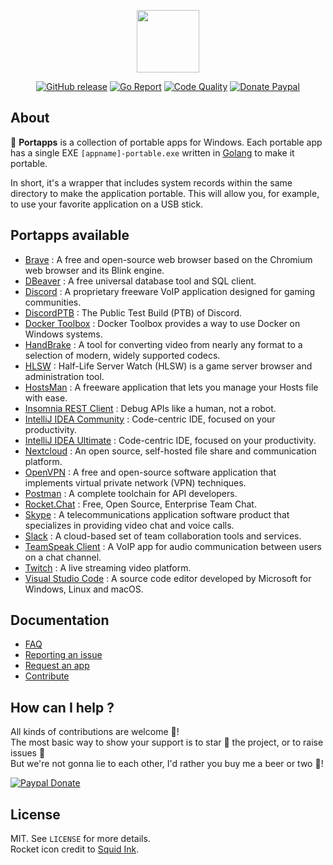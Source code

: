 <p align="center"><a href="https://portapps.github.io" target="_blank"><img width="100" src="https://github.com/portapps/portapps/blob/master/res/portapps.png"></a></p>

<p align="center">
  <a href="https://github.com/portapps/portapps/releases/latest"><img src="https://img.shields.io/github/release/portapps/portapps.svg?style=flat-square" alt="GitHub release"></a>
  <a href="https://goreportcard.com/report/github.com/portapps/portapps"><img src="https://goreportcard.com/badge/github.com/portapps/portapps?style=flat-square" alt="Go Report"></a>
  <a href="https://www.codacy.com/app/portapps/portapps"><img src="https://img.shields.io/codacy/grade/01eb6a7ceb8e46e8ab90d2d74ecdad01.svg?style=flat-square" alt="Code Quality"></a>
  <a href="https://www.paypal.com/cgi-bin/webscr?cmd=_s-xclick&hosted_button_id=WQD7AQGPDEPSG"><img src="https://img.shields.io/badge/donate-paypal-7057ff.svg?style=flat-square" alt="Donate Paypal"></a>
</p>

## About

🚀 **Portapps** is a collection of portable apps for Windows. Each portable app has a single EXE `[appname]-portable.exe` written in [Golang](https://golang.org/) to make it portable.<br />

In short, it's a wrapper that includes system records within the same directory to make the application portable. This will allow you, for example, to use your favorite application on a USB stick.

## Portapps available

* [Brave](https://portapps.github.io/app/brave-portable) : A free and open-source web browser based on the Chromium web browser and its Blink engine.
* [DBeaver](https://portapps.github.io/app/dbeaver-portable) : A free universal database tool and SQL client.
* [Discord](https://portapps.github.io/app/discord-portable) : A proprietary freeware VoIP application designed for gaming communities.
* [DiscordPTB](https://portapps.github.io/app/discord-ptb-portable) : The Public Test Build (PTB) of Discord.
* [Docker Toolbox](https://portapps.github.io/app/docker-toolbox-portable) : Docker Toolbox provides a way to use Docker on Windows systems.
* [HandBrake](https://portapps.github.io/app/handbrake-portable) : A tool for converting video from nearly any format to a selection of modern, widely supported codecs.
* [HLSW](https://portapps.github.io/app/hlsw-portable) : Half-Life Server Watch (HLSW) is a game server browser and administration tool.
* [HostsMan](https://portapps.github.io/app/hostsman-portable) : A freeware application that lets you manage your Hosts file with ease.
* [Insomnia REST Client](https://portapps.github.io/app/insomnia-portable) : Debug APIs like a human, not a robot.
* [IntelliJ IDEA Community](https://portapps.github.io/app/intellij-idea-community-portable) : Code-centric IDE, focused on your productivity.
* [IntelliJ IDEA Ultimate](https://portapps.github.io/app/intellij-idea-ultimate-portable) : Code-centric IDE, focused on your productivity.
* [Nextcloud](https://portapps.github.io/app/nextcloud-portable) : An open source, self-hosted file share and communication platform.
* [OpenVPN](https://portapps.github.io/app/openvpn-portable) : A free and open-source software application that implements virtual private network (VPN) techniques.
* [Postman](https://portapps.github.io/app/postman-portable) : A complete toolchain for API developers.
* [Rocket.Chat](https://portapps.github.io/app/rocketchat-portable) : Free, Open Source, Enterprise Team Chat.
* [Skype](https://portapps.github.io/app/skype-portable) : A telecommunications application software product that specializes in providing video chat and voice calls.
* [Slack](https://portapps.github.io/app/slack-portable) : A cloud-based set of team collaboration tools and services.
* [TeamSpeak Client](https://portapps.github.io/app/teamspeak-client-portable) : A VoIP app for audio communication between users on a chat channel.
* [Twitch](https://portapps.github.io/app/twitch-portable) : A live streaming video platform.
* [Visual Studio Code](https://portapps.github.io/app/vscode-portable) : A source code editor developed by Microsoft for Windows, Linux and macOS.

## Documentation

* [FAQ](https://portapps.github.io/doc/faq/)
* [Reporting an issue](https://portapps.github.io/doc/reporting-issue/)
* [Request an app](https://portapps.github.io/doc/request-app/)
* [Contribute](https://portapps.github.io/doc/contribute/)

## How can I help ?

All kinds of contributions are welcome :raised_hands:!<br />
The most basic way to show your support is to star :star2: the project, or to raise issues :speech_balloon:<br />
But we're not gonna lie to each other, I'd rather you buy me a beer or two :beers:!

[![Paypal Donate](https://portapps.github.io/img/paypal-donate.png)](https://www.paypal.com/cgi-bin/webscr?cmd=_s-xclick&hosted_button_id=WQD7AQGPDEPSG)

## License

MIT. See `LICENSE` for more details.<br />
Rocket icon credit to [Squid Ink](http://thesquid.ink).
